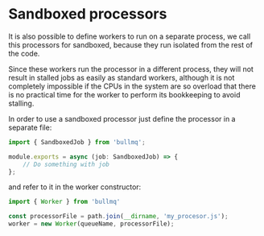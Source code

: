 # Sandboxed processors

It is also possible to define workers to run on a separate process, we call this processors for sandboxed, because they run isolated from the rest of the code.

Since these workers run the processor in a different process, they will not result in stalled jobs as easily as standard workers, although it is not completely impossible if the CPUs in the system are so overload that there is no practical time for the worker to perform its bookkeeping to avoid stalling.

In order to use a sandboxed processor just define the processor in a separate file:

```typescript
import { SandboxedJob } from 'bullmq';

module.exports = async (job: SandboxedJob) => {
    // Do something with job
};
```

and refer to it in the worker constructor:

```typescript
import { Worker } from 'bullmq'

const processorFile = path.join(__dirname, 'my_procesor.js');
worker = new Worker(queueName, processorFile);
```

